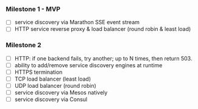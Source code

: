 ### Milestone 1 - MVP

- [ ] service discovery via Marathon SSE event stream
- [ ] HTTP service reverse proxy & load balancer (round robin & least load)

### Milestone 2

- [ ] HTTP: if one backend fails, try another; up to N times, then return 503.
- [ ] ability to add/remove service discovery engines at runtime
- [ ] HTTPS termination
- [ ] TCP load balancer (least load)
- [ ] UDP load balancer (round robin)
- [ ] service discovery via Mesos natively
- [ ] service discovery via Consul
